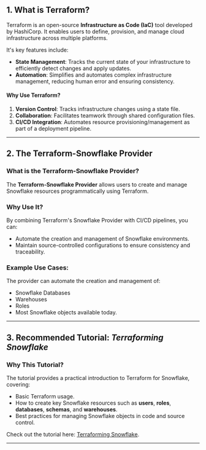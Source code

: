 ## 1. What is Terraform?

Terraform is an open-source **Infrastructure as Code (IaC)** tool developed by HashiCorp. It enables users to define, provision, and manage cloud infrastructure across multiple platforms.

It's key features include:

- **State Management**: Tracks the current state of your infrastructure to efficiently detect changes and apply updates.
- **Automation**: Simplifies and automates complex infrastructure management, reducing human error and ensuring consistency.

#### Why Use Terraform?

1. **Version Control**: Tracks infrastructure changes using a state file.
2. **Collaboration**: Facilitates teamwork through shared configuration files.
3. **CI/CD Integration**: Automates resource provisioning/management as part of a deployment pipeline.

---

## 2. The Terraform-Snowflake Provider

### What is the Terraform-Snowflake Provider?

The **Terraform-Snowflake Provider** allows users to create and manage Snowflake resources programmatically using Terraform.

### Why Use It?

By combining Terraform's Snowflake Provider with CI/CD pipelines, you can:
- Automate the creation and management of Snowflake environments.
- Maintain source-controlled configurations to ensure consistency and traceability.

### Example Use Cases:

The provider can automate the creation and management of:
- Snowflake Databases
- Warehouses
- Roles
- Most Snowflake objects available today.

---

## 3. Recommended Tutorial: *Terraforming Snowflake*

### Why This Tutorial?

The tutorial provides a practical introduction to Terraform for Snowflake, covering:
- Basic Terraform usage.
- How to create key Snowflake resources such as **users**, **roles**, **databases**, **schemas**, and **warehouses**.
- Best practices for managing Snowflake objects in code and source control.

Check out the tutorial here: [Terraforming Snowflake](#).

---
